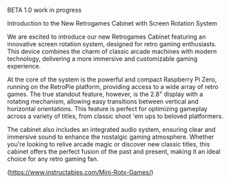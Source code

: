 BETA 1.0 work in progress

Introduction to the New Retrogames Cabinet with Screen Rotation System

We are excited to introduce our new Retrogames Cabinet featuring an innovative screen rotation system, designed for retro gaming enthusiasts. 
This device combines the charm of classic arcade machines with modern technology, delivering a more immersive and customizable gaming experience.

At the core of the system is the powerful and compact Raspberry Pi Zero, running on the RetroPie platform, providing access to a wide array of retro games. 
The true standout feature, however, is the 2.8" display with a rotating mechanism, allowing easy transitions between vertical and horizontal orientations. 
This feature is perfect for optimizing gameplay across a variety of titles, from classic shoot 'em ups to beloved platformers.

The cabinet also includes an integrated audio system, ensuring clear and immersive sound to enhance the nostalgic gaming atmosphere. 
Whether you're looking to relive arcade magic or discover new classic titles, this cabinet offers the perfect fusion of the past and present, making it an ideal choice for any retro gaming fan.

(https://www.instructables.com/Mini-Rotx-Games/)
